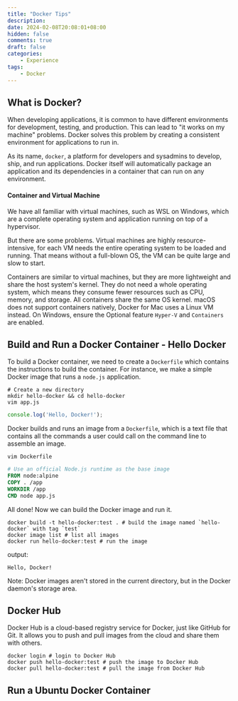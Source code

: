 ```yaml
---
title: "Docker Tips"
description: 
date: 2024-02-08T20:08:01+08:00
hidden: false
comments: true
draft: false
categories:
    - Experience
tags:
    - Docker
---
```


## What is Docker?

When developing applications, it is common to have different environments for development, testing, and production. This can lead to "it works on my machine" problems. Docker solves this problem by creating a consistent environment for applications to run in.

As its name, `docker`, a platform for developers and sysadmins to develop, ship, and run applications. 
Docker itself will automatically package an application and its dependencies in a container that can run on any environment.

#### Container and Virtual Machine

We have all familiar with virtual machines, such as WSL on Windows, which are a complete operating system and application running on top of a hypervisor. 

But there are some problems. Virtual machines are highly resource-intensive, for each VM needs the entire operating system to be loaded and running. That means without a full-blown OS, the VM can be quite large and slow to start. 

Containers are similar to virtual machines, but they are more lightweight and share the host system's kernel. They do not need a whole operating system, which means they consume fewer resources such as CPU, memory, and storage. All containers share the same OS kernel. macOS does not support containers natively, Docker for Mac uses a Linux VM instead. On Windows, ensure the Optional feature `Hyper-V` and `Containers` are enabled.

## Build and Run a Docker Container - Hello Docker

To build a Docker container, we need to create a `Dockerfile` which contains the instructions to build the container. For instance, we make a simple Docker image that runs a `node.js` application.

```Shell
# Create a new directory
mkdir hello-docker && cd hello-docker
vim app.js
```

```Javascript
console.log('Hello, Docker!');
```

Docker builds and runs an image from a `Dockerfile`, which is a text file that contains all the commands a user could call on the command line to assemble an image.

```Shell
vim Dockerfile
```

```Dockerfile
# Use an official Node.js runtime as the base image
FROM node:alpine
COPY . /app
WORKDIR /app
CMD node app.js
```

All done! Now we can build the Docker image and run it.

```Shell
docker build -t hello-docker:test . # build the image named `hello-docker` with tag `test`
docker image list # list all images
docker run hello-docker:test # run the image
```
output:

```Shell
Hello, Docker!
```

Note: Docker images aren't stored in the current directory, but in the Docker daemon's storage area.

## Docker Hub

Docker Hub is a cloud-based registry service for Docker, just like GitHub for Git. It allows you to push and pull images from the cloud and share them with others.

```Shell
docker login # login to Docker Hub
docker push hello-docker:test # push the image to Docker Hub
docker pull hello-docker:test # pull the image from Docker Hub
```

## Run a Ubuntu Docker Container


